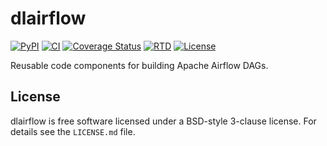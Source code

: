 # dlairflow

[![PyPI](https://img.shields.io/pypi/v/dlairflow.svg)](https://pypi.org/project/dlairflow/) [![CI](https://github.com/astro-datalab/dlairflow/actions/workflows/CI.yml/badge.svg)](https://github.com/astro-datalab/dlairflow/actions/workflows/CI.yml) [![Coverage Status](https://coveralls.io/repos/github/astro-datalab/dlairflow/badge.svg?branch=main)](https://coveralls.io/github/astro-datalab/dlairflow?branch=main) [![RTD](https://readthedocs.org/projects/dlairflow/badge/?version=latest)](https://dlairflow.readthedocs.io/en/latest/) [![License](https://img.shields.io/pypi/l/dlairflow.svg)](https://pypi.org/project/dlairflow/)

Reusable code components for building Apache Airflow DAGs.

## License

dlairflow is free software licensed under a BSD-style 3-clause license.
For details see the ``LICENSE.md`` file.
